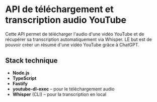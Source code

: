 # API de téléchargement et transcription audio YouTube

Cette API permet de télécharger l'audio d'une vidéo YouTube et de récupérer sa transcription automatiquement via Whisper.
LE but est de pouvoir créer un résumé d'une vidéo YouTube grâce à ChatGPT.

## Stack technique

- **Node.js**
- **TypeScript**
- **Fastify** 
- **youtube-dl-exec** – pour le téléchargement audio
- **Whisper** (CLI) – pour la transcription en local
